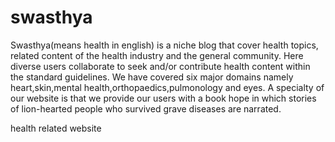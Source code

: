 # swasthya

Swasthya(means health in english) is a niche blog that cover health topics, related content of the health industry and the general community. Here diverse users collaborate to seek and/or contribute health content within the standard guidelines. We have covered six major domains namely heart,skin,mental health,orthopaedics,pulmonology and eyes. A specialty of our website is that we provide our users with a book hope in which stories of lion-hearted people who survived grave diseases are narrated.

health related website
